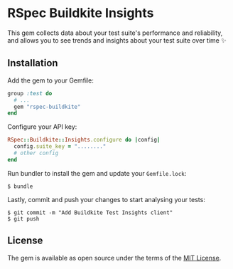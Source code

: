 # RSpec Buildkite Insights

This gem collects data about your test suite's performance and reliability, and allows you to see trends and insights about your test suite over time ✨

## Installation

Add the gem to your Gemfile:

```ruby
group :test do
  # ...
  gem "rspec-buildkite"
end
```

Configure your API key:
```ruby
RSpec::Buildkite::Insights.configure do |config|
  config.suite_key = "........"
  # other config
end
```

Run bundler to install the gem and update your `Gemfile.lock`:
```
$ bundle
```

Lastly, commit and push your changes to start analysing your tests:
```
$ git commit -m "Add Buildkite Test Insights client"
$ git push
```

## License

The gem is available as open source under the terms of the [MIT License](https://opensource.org/licenses/MIT).
